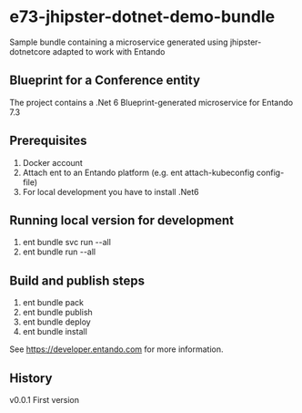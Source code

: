 # e73-jhipster-dotnet-demo-bundle
Sample bundle containing a microservice generated using jhipster-dotnetcore adapted to work with Entando

## Blueprint for a Conference entity
The project contains a .Net 6 Blueprint-generated microservice for Entando 7.3

## Prerequisites
1. Docker account
2. Attach ent to an Entando platform (e.g. ent attach-kubeconfig config-file)
3. For local development you have to install .Net6 

## Running local version for development
1. ent bundle svc run --all
2. ent bundle run --all

## Build and publish steps  
1. ent bundle pack 
2. ent bundle publish
3. ent bundle deploy
4. ent bundle install

See https://developer.entando.com for more information.

## History
v0.0.1 First version
